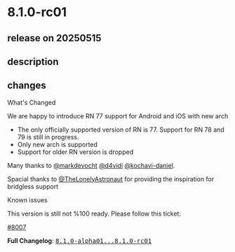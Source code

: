 # 8.1.0-rc01

## release on 20250515

## description

## changes

What's Changed

We are happy to introduce RN 77 support for Android and iOS with new arch

* The only officially supported version of RN is 77. Support for RN 78 and 79 is still in progress.
* Only new arch is supported
* Support for older RN version is dropped

Many thanks to <a class="user-mention notranslate" data-hovercard-type="user" data-hovercard-url="/users/markdevocht/hovercard" data-octo-click="hovercard-link-click" data-octo-dimensions="link_type:self" href="https://github.com/markdevocht">@markdevocht</a> <a class="user-mention notranslate" data-hovercard-type="user" data-hovercard-url="/users/d4vidi/hovercard" data-octo-click="hovercard-link-click" data-octo-dimensions="link_type:self" href="https://github.com/d4vidi">@d4vidi</a> <a class="user-mention notranslate" data-hovercard-type="user" data-hovercard-url="/users/kochavi-daniel/hovercard" data-octo-click="hovercard-link-click" data-octo-dimensions="link_type:self" href="https://github.com/kochavi-daniel">@kochavi-daniel</a>.

Spacial thanks to <a class="user-mention notranslate" data-hovercard-type="user" data-hovercard-url="/users/TheLonelyAstronaut/hovercard" data-octo-click="hovercard-link-click" data-octo-dimensions="link_type:self" href="https://github.com/TheLonelyAstronaut">@TheLonelyAstronaut</a> for providing the inspiration for bridgless support

Known issues

This version is still not %100 ready. Please follow this ticket:

<a class="issue-link js-issue-link" data-error-text="Failed to load title" data-id="3028154480" data-permission-text="Title is private" data-url="https://github.com/wix/react-native-navigation/issues/8007" data-hovercard-type="issue" data-hovercard-url="/wix/react-native-navigation/issues/8007/hovercard" href="https://github.com/wix/react-native-navigation/issues/8007">#8007</a>

<strong>Full Changelog</strong>: <a class="commit-link" href="https://github.com/wix/react-native-navigation/compare/8.1.0-alpha01...8.1.0-rc01"><tt>8.1.0-alpha01...8.1.0-rc01</tt></a>

